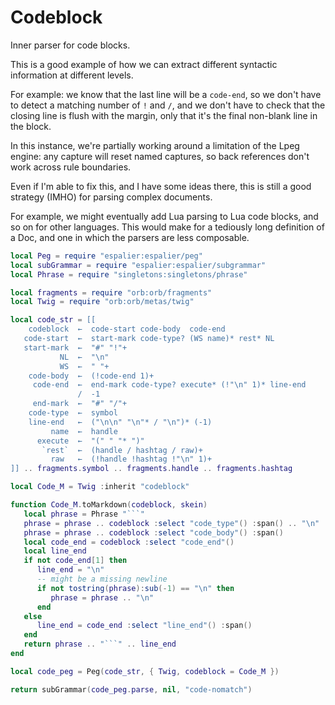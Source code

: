 # Codeblock


  Inner parser for code blocks\.

This is a good example of how we can extract different syntactic information
at different levels\.

For example: we know that the last line will be a `code-end`, so we don't have
to detect a matching number of `!` and `/`, and we don't have to check that
the closing line is flush with the margin, only that it's the final non\-blank
line in the block\.

In this instance, we're partially working around a limitation of the Lpeg
engine: any capture will reset named captures, so back references don't work
across rule boundaries\.

Even if I'm able to fix this, and I have some ideas there, this is still a
good strategy \(IMHO\) for parsing complex documents\.

For example, we might eventually add Lua parsing to Lua code blocks, and so
on for other languages\.  This would make for a tediously long definition of
a Doc, and one in which the parsers are less composable\.

```lua
local Peg = require "espalier:espalier/peg"
local subGrammar = require "espalier:espalier/subgrammar"
local Phrase = require "singletons:singletons/phrase"

local fragments = require "orb:orb/fragments"
local Twig = require "orb:orb/metas/twig"
```

```lua
local code_str = [[
    codeblock  ←  code-start code-body  code-end
   code-start  ←  start-mark code-type? (WS name)* rest* NL
   start-mark  ←  "#" "!"+
           NL  ←  "\n"
           WS  ←  " "+
    code-body  ←  (!code-end 1)+
     code-end  ←  end-mark code-type? execute* (!"\n" 1)* line-end
               /  -1
     end-mark  ←  "#" "/"+
    code-type  ←  symbol
    line-end   ←  ("\n\n" "\n"* / "\n")* (-1)
         name  ←  handle
      execute  ←  "(" " "* ")"
       `rest`  ←  (handle / hashtag / raw)+
         raw   ←  (!handle !hashtag !"\n" 1)+
]] .. fragments.symbol .. fragments.handle .. fragments.hashtag
```

```lua
local Code_M = Twig :inherit "codeblock"
```

```lua
function Code_M.toMarkdown(codeblock, skein)
   local phrase = Phrase "```"
   phrase = phrase .. codeblock :select "code_type"() :span() .. "\n"
   phrase = phrase .. codeblock :select "code_body"() :span()
   local code_end = codeblock :select "code_end"()
   local line_end
   if not code_end[1] then
      line_end = "\n"
      -- might be a missing newline
      if not tostring(phrase):sub(-1) == "\n" then
         phrase = phrase .. "\n"
      end
   else
      line_end = code_end :select "line_end"() :span()
   end
   return phrase .. "```" .. line_end
end
```

```lua
local code_peg = Peg(code_str, { Twig, codeblock = Code_M })
```



```lua
return subGrammar(code_peg.parse, nil, "code-nomatch")
```